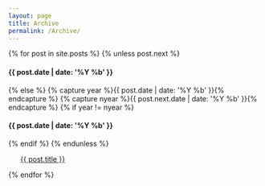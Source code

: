 ```yaml
---
layout: page
title: Archive
permalink: /Archive/
---
```


<div class="post">
	  {% for post in site.posts %}
	    {% unless post.next %}
	      <h4>{{ post.date | date: '%Y %b' }}</h4>
	    {% else %}
	      {% capture year %}{{ post.date | date: '%Y %b' }}{% endcapture %}
	      {% capture nyear %}{{ post.next.date | date: '%Y %b' }}{% endcapture %}
	      {% if year != nyear %}
	        <h4>{{ post.date | date: '%Y %b' }}</h4>
	      {% endif %}
	    {% endunless %}
	    <ul><a href="{{ post.url }}">{{ post.title }}</a></ul>
	  {% endfor %}
</div>